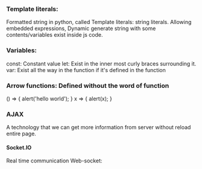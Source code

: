 ### Template literals:
  Formatted string in python, called Template literals: string literals.
  Allowing embedded expressions, Dynamic generate string with some contents/variables exist inside
  js code.

### Variables:
  const: Constant value
  let: Exist in the inner most curly braces surrounding it.
  var: Exist all the way in the function if it's defined in the function

### Arrow functions: Defined without the word of function
  () => {
    alert('hello world');
  }
  x => {
    alert(x);
  }
### AJAX
A technology that we can get more information from server without reload entire page.

#### Socket.IO
Real time communication
Web-socket:
